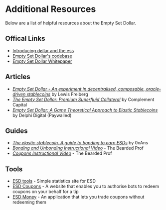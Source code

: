 # Additional Resources

Below are a list of helpful resources about the Empty Set Dollar.

## Offical Links

- [Introducing døllar and the ess](https://medium.com/d%C3%B8llar/introducing-d%C3%B8llar-and-the-ess-f48222b4e138)
- [Empty Set Dollar's codebase](https://github.com/emptysetsquad/dollar)
- [Empty Set Dollar Whitepaper](https://github.com/emptysetsquad/dollar/raw/master/d%C3%B8llar.pdf)

## Articles

- [*Empty Set Dollar - An experiment in decentralised, composable, oracle-driven stablecoins*](https://medium.com/@lewisfreiberg/empty-set-dollar-esd-a0abbfc5ecdb) by Lewis Freiberg
- [*The Empty Set Dollar: Premium Superfluid Collateral*](https://complementcap.substack.com/p/the-empty-set-dollar-premium-superfluid) by Complement Capital
- [*Empty Set Dollar: A Game Theoretical Approach to Elastic Stablecoins*](https://www.delphidigital.io/reports/empty-set-dollar-a-game-theoretical-approach-to-elastic-stablecoins/) by Delphi Digital (Paywalled)

## Guides

- [*The elastic stablecoin. A guide to bonding to earn ESDs*](https://medium.com/@0xans/ess-the-elastic-stablecoin-a-guide-to-bonding-to-earn-esds-b0eef9be7f9c) by 0xAns
- [*Bonding and Unbonding Instructional Video*](https://www.youtube.com/watch?v=pANyq7mNoTg) - The Bearded Prof
- [*Coupons Instructional Video*](https://www.youtube.com/watch?v=jCsRLC1rHT8&feature=youtu.be) - The Bearded Prof

## Tools

- [ESD tools](https://esd.tools) - Simple statistics site for ESD
- [ESD Coupons](https://esd.coupons) - A website that enables you to authorise bots to redeem coupons on your behalf for a tip
- [ESD Money](https://esd.money/) - An application that lets you trade coupons without redeeming them